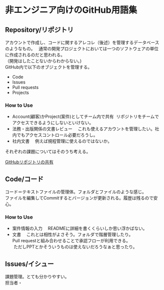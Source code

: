 # 非エンジニア向けのGitHub用語集

## Repository/リポジトリ
アカウントで作成し、コードに関するアレコレ（後述）を管理するデータベースのようなもの。  
通常の開発プロジェクトにおいては一つのソフトウェアの単位に作成されるのだと思われる。  
（開発はしたことないからわからない。)  
GitHub内で以下のオブジェクトを管理する。  
* Code
* Issues
* Pull requests
* Projects

### How to Use
* Account(顧客)かProject(案件)としてチーム内で共有
  リポジトリをチームでアクセスできるようにしないといけない。  
* 法務・出版関係の文書レビュー
　これも使えるアカウントを管理したい。社内でもアクセスコントロール必要だろうし。    
* 社内文書
　例えば規程管理に使えるのではないか。  

それぞれの課題についてはそのうち考える。<br>

[GitHubリポジトリの共有](https://qiita.com/suhirotaka/items/88ac476e3d2c3f225b08)

## Code/コード
コード＝テキストファイルの管理体。フォルダとファイルのような感じ。  
ファイルを編集してCommitするとバージョンが更新される。履歴は残るので安心。  

### How to Use
* 案件情報の入力
　READMEに詳細を書くくらいしか思い浮かばない。
* 文書
　これとは相性がよさそう。フォルダで階層管理したり。  
  Pull requestと組み合わせることで承認フローが利用できる。  
  ただしPPTとかそういうものは使えないだろうなぁと思ったり。

## Issues/イシュー
課題管理。とても分かりやすい。<br>
担当者・

